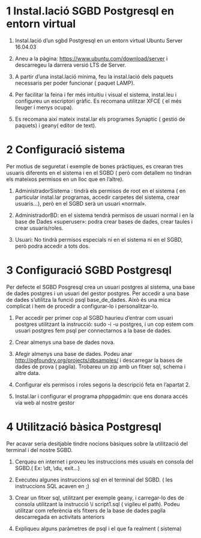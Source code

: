 # 1 Instal.lació SGBD Postgresql en entorn virtual

1. Instal.lació d’un sgbd Postgresql en un entorn virtual Ubuntu Server 16.04.03

2. Aneu a la pàgina: https://www.ubuntu.com/download/server i descarregeu la darrera versió LTS de Server.

3. A partir d’una instal.lació mínima, feu la instal.lació dels paquets necessaris per poder funcionar ( paquet LAMP).

4. Per facilitar la feina i fer més intuitiu i visual el sistema, instal.leu i configureu un escriptori gràfic. Es recomana utilitzar XFCE ( el més lleuger i menys ocupa).

5. Es recomana així mateix instal.lar els programes Synaptic ( gestió de paquets) i geany( editor de text).

# 2 Configuració sistema

Per motius de seguretat i exemple de bones pràctiques, es crearan tres usuaris diferents en
el sistema i en el SGBD ( però com detallem no tindran els mateixos permisos en un lloc que en
l’altre).

1. AdministradorSistema : tindrà els permisos de root en el sistema ( en particular
instal.lar programas, accedir carpetes del sistema, crear usuaris...), però en el SGBD
serà un usuari «normal».

2. AdministradorBD: en el sistema tendrà permisos de usuari normal i en la base de Dades
«superuser»: podra crear bases de dades, crear taules i crear usuaris/roles.

3. Usuari: No tindrà permisos especials ni en el sistema ni en el SGBD, però podra accedir a
tots dos.

# 3 Configuració SGBD Postgresql

Per defecte el SGBD Posgresql crea un usuari postgres al sistema, una base de
dades postgres i un usuari del gestor postgres. Per accedir a una base de dades s’utilitza la funció
psql base_de_dades. Això és una mica complicat i hem de procedir a configurar-lo i personalitzar-lo.

1. Per accedir per primer cop al SGBD haurieu d’entrar com usuari postgres utilitzant la
instrucció: sudo -i -u postgres, i un cop estem com usuari postgres fem psql per
connectarnos a la base de dades.

2. Crear almenys una base de dades nova.

3. Afegir almenys una base de dades. Podeu anar http://pgfoundry.org/projects/dbsamples/ i
descarregar la bases de dades de prova ( pagila). Trobareu un zip amb un fitxer sql,
schema i altre data.

4. Configurar els permisos i roles segons la descripció feta en l’apartat 2.

5. Instal.lar i configurar el programa phppgadmin: que ens donara accés via web al nostre
gestor

# 4 Utilització bàsica Postgresql

Per acavar seria desitjable tindre nocions bàsiques sobre la utilització del terminal i
del nostre SGBD.

1. Cerqueu en internet i proveu les instruccions més usuals en consola del SGBD.( Ex:
\dt, \du, exit...)

2. Executeu algunes instruccions sql en el terminal del SGBD. ( les instruccions SQL
acaven en ;)

3. Crear un fitxer sql, utilitzant per exemple geany, i carregar-lo des de consola utilitzant la
instrucció \i script1.sql ( vigileu el path). Podeu utilitzar com referència els fitxers de la
base de dades pagila descarregada en activitats anteriors

4. Expliqueu alguns paràmetres de psql i el que fa realment ( sistema)
